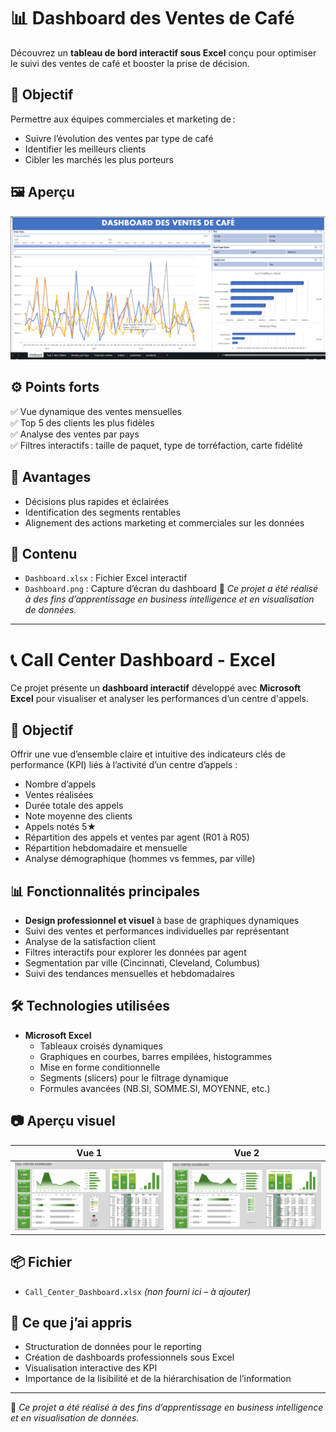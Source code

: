 # 📊 Dashboard des Ventes de Café

Découvrez un **tableau de bord interactif sous Excel** conçu pour optimiser le suivi des ventes de café et booster la prise de décision.

## 🚀 Objectif

Permettre aux équipes commerciales et marketing de :

- Suivre l’évolution des ventes par type de café
- Identifier les meilleurs clients
- Cibler les marchés les plus porteurs

## 🖼️ Aperçu

![Dashboard Screenshot](CoffeeOrderDataAnalysis/Dashboard.png)

## ⚙️ Points forts

✅ Vue dynamique des ventes mensuelles  
✅ Top 5 des clients les plus fidèles  
✅ Analyse des ventes par pays  
✅ Filtres interactifs : taille de paquet, type de torréfaction, carte fidélité

## 💼 Avantages

- Décisions plus rapides et éclairées
- Identification des segments rentables
- Alignement des actions marketing et commerciales sur les données

## 📂 Contenu

- `Dashboard.xlsx` : Fichier Excel interactif
- `Dashboard.png` : Capture d’écran du dashboard
  📌 _Ce projet a été réalisé à des fins d’apprentissage en business intelligence et en visualisation de données._

---

# 📞 Call Center Dashboard - Excel

Ce projet présente un **dashboard interactif** développé avec **Microsoft Excel** pour visualiser et analyser les performances d’un centre d'appels.

## 🎯 Objectif

Offrir une vue d’ensemble claire et intuitive des indicateurs clés de performance (KPI) liés à l’activité d’un centre d’appels :

- Nombre d’appels
- Ventes réalisées
- Durée totale des appels
- Note moyenne des clients
- Appels notés 5★
- Répartition des appels et ventes par agent (R01 à R05)
- Répartition hebdomadaire et mensuelle
- Analyse démographique (hommes vs femmes, par ville)

## 📊 Fonctionnalités principales

- **Design professionnel et visuel** à base de graphiques dynamiques
- Suivi des ventes et performances individuelles par représentant
- Analyse de la satisfaction client
- Filtres interactifs pour explorer les données par agent
- Segmentation par ville (Cincinnati, Cleveland, Columbus)
- Suivi des tendances mensuelles et hebdomadaires

## 🛠️ Technologies utilisées

- **Microsoft Excel**
  - Tableaux croisés dynamiques
  - Graphiques en courbes, barres empilées, histogrammes
  - Mise en forme conditionnelle
  - Segments (slicers) pour le filtrage dynamique
  - Formules avancées (NB.SI, SOMME.SI, MOYENNE, etc.)

## 📷 Aperçu visuel

|                              Vue 1                              |                              Vue 2                              |
| :-------------------------------------------------------------: | :-------------------------------------------------------------: |
| ![Dashboard vue 1](/Call_Center_Dashboard/Call_center_pic1.png) | ![Dashboard vue 2](/Call_Center_Dashboard/Call_center_pic2.png) |

## 📦 Fichier

- `Call_Center_Dashboard.xlsx` _(non fourni ici – à ajouter)_

## 🧠 Ce que j’ai appris

- Structuration de données pour le reporting
- Création de dashboards professionnels sous Excel
- Visualisation interactive des KPI
- Importance de la lisibilité et de la hiérarchisation de l’information

---

📌 _Ce projet a été réalisé à des fins d’apprentissage en business intelligence et en visualisation de données._
